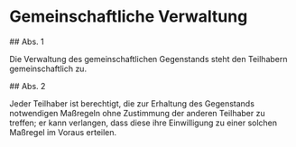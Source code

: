 # Gemeinschaftliche Verwaltung



\#\# Abs. 1

 Die Verwaltung des gemeinschaftlichen Gegenstands steht den Teilhabern gemeinschaftlich zu.

\#\# Abs. 2

 Jeder Teilhaber ist berechtigt, die zur Erhaltung des Gegenstands notwendigen Maßregeln ohne Zustimmung der anderen Teilhaber zu treffen; er kann verlangen, dass diese ihre Einwilligung zu einer solchen Maßregel im Voraus erteilen. 

